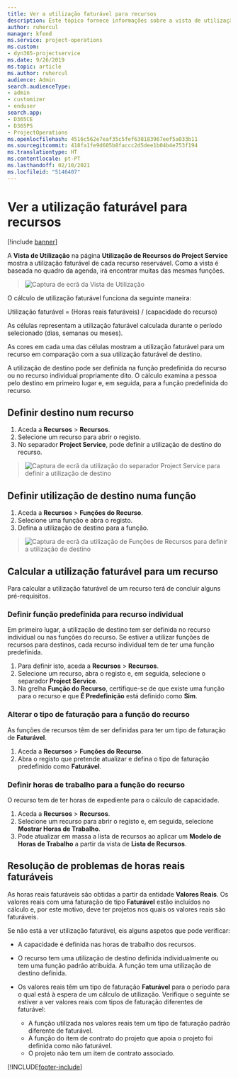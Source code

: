 ```yaml
---
title: Ver a utilização faturável para recursos
description: Este tópico fornece informações sobre a vista de utilização de recursos.
author: ruhercul
manager: kfend
ms.service: project-operations
ms.custom:
- dyn365-projectservice
ms.date: 9/26/2019
ms.topic: article
ms.author: ruhercul
audience: Admin
search.audienceType:
- admin
- customizer
- enduser
search.app:
- D365CE
- D365PS
- ProjectOperations
ms.openlocfilehash: 4516c562e7eaf35c5fef638183967eef5a033b11
ms.sourcegitcommit: 418fa1fe9d605b8faccc2d5dee1b04b4e753f194
ms.translationtype: HT
ms.contentlocale: pt-PT
ms.lasthandoff: 02/10/2021
ms.locfileid: "5146407"
---
```

# <a name="view-chargeable-utilization-for-resources"></a>Ver a utilização faturável para recursos

[!include [banner](../includes/psa-now-project-operations.md)]
 
A **Vista de Utilização** na página **Utilização de Recursos do Project Service** mostra a utilização faturável de cada recurso reservável. Como a vista é baseada no quadro da agenda, irá encontrar muitas das mesmas funções.

> ![Captura de ecrã da Vista de Utilização](media/FAQ-utilization-1.png)
 

O cálculo de utilização faturável funciona da seguinte maneira:

   Utilização faturável = (Horas reais faturáveis) / (capacidade do recurso)

As células representam a utilização faturável calculada durante o período selecionado (dias, semanas ou meses).

As cores em cada uma das células mostram a utilização faturável para um recurso em comparação com a sua utilização faturável de destino. 

A utilização de destino pode ser definida na função predefinida do recurso ou no recurso individual propriamente dito. O cálculo examina a pessoa pelo destino em primeiro lugar e, em seguida, para a função predefinida do recurso.

## <a name="set-target-on-a-resource"></a>Definir destino num recurso

1. Aceda a **Recursos** \> **Recursos**. 
2. Selecione um recurso para abrir o registo. 
3. No separador **Project Service**, pode definir a utilização de destino do recurso.

> ![Captura de ecrã da utilização do separador Project Service para definir a utilização de destino](media/FAQ-utilization-2.png)
 
## <a name="set-target-utilization-on-a-role"></a>Definir utilização de destino numa função

1. Aceda a **Recursos** \> **Funções do Recurso**. 
2. Selecione uma função e abra o registo. 
3. Defina a utilização de destino para a função.

> ![Captura de ecrã da utilização de Funções de Recursos para definir a utilização de destino](media/FAQ-utilization-3.png)
 
## <a name="calculate-chargeable-utilization-for-a-resource"></a>Calcular a utilização faturável para um recurso

Para calcular a utilização faturável de um recurso terá de concluir alguns pré-requisitos. 

### <a name="set-default-role-for-individual-resource"></a>Definir função predefinida para recurso individual

Em primeiro lugar, a utilização de destino tem ser definida no recurso individual ou nas funções do recurso. Se estiver a utilizar funções de recursos para destinos, cada recurso individual tem de ter uma função predefinida. 

1. Para definir isto, aceda a **Recursos** \> **Recursos**. 
2. Selecione um recurso, abra o registo e, em seguida, selecione o separador **Project Service**. 
3. Na grelha **Função do Recurso**, certifique-se de que existe uma função para o recurso e que **É Predefinição** está definido como **Sim**.
 
### <a name="change-billing-type-for-resource-role"></a>Alterar o tipo de faturação para a função do recurso

As funções de recursos têm de ser definidas para ter um tipo de faturação de **Faturável**. 

1. Aceda a **Recursos** \> **Funções do Recurso**. 
2. Abra o registo que pretende atualizar e defina o tipo de faturação predefinido como **Faturável**.

### <a name="set-working-hours-for-resource-role"></a>Definir horas de trabalho para a função do recurso
 
O recurso tem de ter horas de expediente para o cálculo de capacidade. 

1. Aceda a **Recursos** \> **Recursos**. 
2. Selecione um recurso para abrir o registo e, em seguida, selecione **Mostrar Horas de Trabalho**. 
3. Pode atualizar em massa a lista de recursos ao aplicar um **Modelo de Horas de Trabalho** a partir da vista de **Lista de Recursos**.

## <a name="troubleshooting-chargeable-actual-hours"></a>Resolução de problemas de horas reais faturáveis

As horas reais faturáveis são obtidas a partir da entidade **Valores Reais**. Os valores reais com uma faturação de tipo **Faturável** estão incluídos no cálculo e, por este motivo, deve ter projetos nos quais os valores reais são faturáveis.

Se não está a ver utilização faturável, eis alguns aspetos que pode verificar:

- A capacidade é definida nas horas de trabalho dos recursos.
- O recurso tem uma utilização de destino definida individualmente ou tem uma função padrão atribuída. A função tem uma utilização de destino definida.
- Os valores reais têm um tipo de faturação **Faturável** para o período para o qual está à espera de um cálculo de utilização. Verifique o seguinte se estiver a ver valores reais com tipos de faturação diferentes de faturável:

  - A função utilizada nos valores reais tem um tipo de faturação padrão diferente de faturável.
  - A função do item de contrato do projeto que apoia o projeto foi definida como não faturável.
  - O projeto não tem um item de contrato associado.



[!INCLUDE[footer-include](../includes/footer-banner.md)]